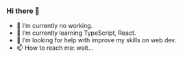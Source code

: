 ### Hi there 👋

- 🔭 I’m currently no working.
- 🌱 I’m currently learning TypeScript, React.
- 🤔 I’m looking for help with improve my skills on web dev.
- 📫 How to reach me: wait...

<!--
**Matrixfrpro33/Matrixfrpro33** is a ✨ _special_ ✨ repository because its `README.md` (this file) appears on your GitHub profile.

Here are some ideas to get you started:



- 🔭 I’m currently no working.
- 🌱 I’m currently learning TypeScript, React.
- 🤔 I’m looking for help with improve my skills on web dev.
- 📫 How to reach me: wait...
-->
